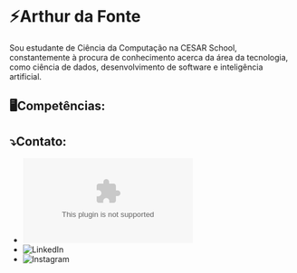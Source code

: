 # ⚡Arthur da Fonte

<p align="left"> 
  Sou estudante de Ciência da Computação na CESAR School, constantemente à procura de conhecimento acerca da área da tecnologia, como ciência de dados, desenvolvimento de software e inteligência artificial.
</p>

## 🖥Competências:



## ⤵️Contato:

* ![E-mail](arthur.fo2810@gmail.com)
* ![LinkedIn](www.linkedin.com/in/arthurdafontedeoliveira/)
* ![Instagram](https://www.instagram.com/arthurdfoliveira/)
